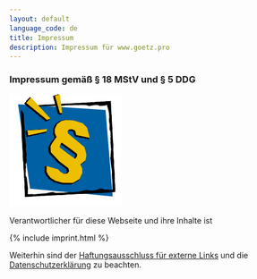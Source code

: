 ```yaml
---
layout: default
language_code: de
title: Impressum
description: Impressum für www.goetz.pro
---
```


### Impressum gemäß § 18 MStV und § 5 DDG

<img src="/assets/img/icon-legal.png" alt="Legal Icon" class="txt-img">

Verantwortlicher für diese Webseite und ihre Inhalte ist

{% include imprint.html %}

Weiterhin sind der
[Haftungsausschluss für externe Links](/info/privacy#7-haftungsausschluss-für-externe-links)
und die [Datenschutzerklärung](/info/privacy) zu beachten.
